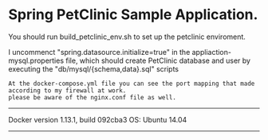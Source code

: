 # Spring PetClinic Sample Application.

You should run build_petclinic_env.sh to set up the petclinic enviroment.

I uncommenct "spring.datasource.initialize=true" in the appliaction-mysql.properties file, which should 
create PetClinic database and user by executing the "db/mysql/{schema,data}.sql" scripts


```
At the docker-compose.yml file you can see the port mapping that made according to my firewall at work.
please be aware of the nginx.conf file as well.
```

***
Docker version 1.13.1, build 092cba3
OS: Ubuntu 14.04
***
